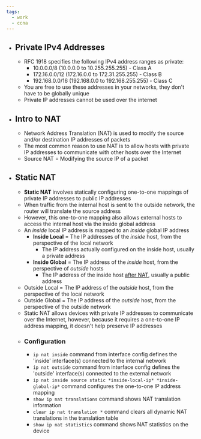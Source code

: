 ```yaml
---
tags:
  - work
  - ccna
---
```

- ## Private IPv4 Addresses
	- RFC 1918 specifies the following IPv4 address ranges as private:
		- 10.0.0.0/8 (10.0.0.0 to 10.255.255.255) - Class A
		- 172.16.0.0/12 (172.16.0.0 to 172.31.255.255) - Class B
		- 192.168.0.0/16 (192.168.0.0 to 192.168.255.255) - Class C
	- You are free to use these addresses in your networks, they don't have to be globally unique
	- Private IP addresses cannot be used over the internet
- ## Intro to NAT
	- Network Address Translation (NAT) is used to modify the source and/or destination IP addresses of packets
	- The most common reason to use NAT is to allow hosts with private IP addresses to communicate with other hosts over the Internet
	- Source NAT = Modifying the source IP of a packet
- ## Static NAT
	- **Static NAT** involves statically configuring one-to-one mappings of private IP addresses to public IP addresses
	- When traffic from the internal host is sent to the outside network, the router will translate the source address
	- However, this one-to-one mapping also allows external hosts to access the internal host via the inside global address
	- An *inside* local IP address is mapped to an *inside* global IP address
		- **Inside Local** = The IP addresses of the *inside* host, from the perspective of the local network
			- The IP address actually configured on the inside host, usually a private address
		- **Inside Global** = The IP address of the *inside* host, from the perspective of *outside* hosts
			- The IP address of the inside host <u>after NAT</u>, usually a public address
	- Outside Local = The IP address of the *outside* host, from the perspective of the local network
	- Outside Global = The IP address of the *outside* host, from the perspective of the outside network
	- Static NAT allows devices with private IP addresses to communicate over the Internet, however, because it requires a one-to-one IP address mapping, it doesn't help preserve IP addresses
	- ### Configuration
		- `ip nat inside` command from interface config defines the 'inside' interface(s) connected to the internal network
		- `ip nat outside` command from interface config defines the 'outside' interface(s) connected to the external network
		- `ip nat inside source static *inside-local-ip* *inside-global-ip*` command configures the one-to-one IP address mapping
		- `show ip nat translations` command shows NAT translation information
		- `clear ip nat translation *` command clears all dynamic NAT translations in the translation table
		- `show ip nat statistics` command shows NAT statistics on the device